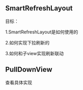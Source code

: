 ## SmartRefreshLayout

目标：

1.SmartRefreshLayout是如何使用的

2.如何实现下拉刷新的

3.如何和子view实现刷新联动



## PullDownView

查看具体实现

